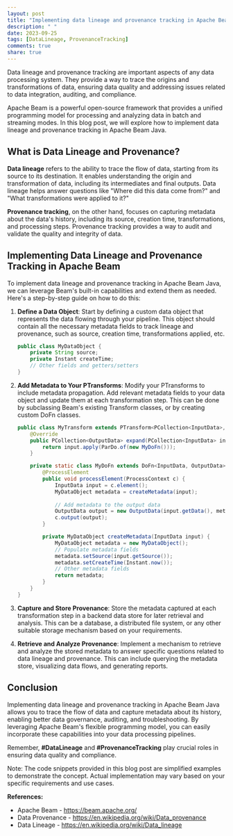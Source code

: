 ```yaml
---
layout: post
title: "Implementing data lineage and provenance tracking in Apache Beam Java"
description: " "
date: 2023-09-25
tags: [DataLineage, ProvenanceTracking]
comments: true
share: true
---
```


Data lineage and provenance tracking are important aspects of any data processing system. They provide a way to trace the origins and transformations of data, ensuring data quality and addressing issues related to data integration, auditing, and compliance.

Apache Beam is a powerful open-source framework that provides a unified programming model for processing and analyzing data in batch and streaming modes. In this blog post, we will explore how to implement data lineage and provenance tracking in Apache Beam Java.

## What is Data Lineage and Provenance?

**Data lineage** refers to the ability to trace the flow of data, starting from its source to its destination. It enables understanding the origin and transformation of data, including its intermediates and final outputs. Data lineage helps answer questions like "Where did this data come from?" and "What transformations were applied to it?"

**Provenance tracking**, on the other hand, focuses on capturing metadata about the data's history, including its source, creation time, transformations, and processing steps. Provenance tracking provides a way to audit and validate the quality and integrity of data.

## Implementing Data Lineage and Provenance Tracking in Apache Beam

To implement data lineage and provenance tracking in Apache Beam Java, we can leverage Beam's built-in capabilities and extend them as needed. Here's a step-by-step guide on how to do this:

1. **Define a Data Object**: Start by defining a custom data object that represents the data flowing through your pipeline. This object should contain all the necessary metadata fields to track lineage and provenance, such as source, creation time, transformations applied, etc.

	```java
	public class MyDataObject {
	    private String source;
	    private Instant createTime;
	    // Other fields and getters/setters
	}
	```

2. **Add Metadata to Your PTransforms**: Modify your PTransforms to include metadata propagation. Add relevant metadata fields to your data object and update them at each transformation step. This can be done by subclassing Beam's existing Transform classes, or by creating custom DoFn classes.

	```java
	public class MyTransform extends PTransform<PCollection<InputData>, PCollection<OutputData>> {
	    @Override
	    public PCollection<OutputData> expand(PCollection<InputData> input) {
	        return input.apply(ParDo.of(new MyDoFn()));
	    }

	    private static class MyDoFn extends DoFn<InputData, OutputData> {
	        @ProcessElement
	        public void processElement(ProcessContext c) {
	            InputData input = c.element();
	            MyDataObject metadata = createMetadata(input);
	            
	            // Add metadata to the output data
	            OutputData output = new OutputData(input.getData(), metadata);
	            c.output(output);
	        }

	        private MyDataObject createMetadata(InputData input) {
	            MyDataObject metadata = new MyDataObject();
	            // Populate metadata fields
	            metadata.setSource(input.getSource());
	            metadata.setCreateTime(Instant.now());
	            // Other metadata fields
	            return metadata;
	        }
	    }
	}
	```

3. **Capture and Store Provenance**: Store the metadata captured at each transformation step in a backend data store for later retrieval and analysis. This can be a database, a distributed file system, or any other suitable storage mechanism based on your requirements.

4. **Retrieve and Analyze Provenance**: Implement a mechanism to retrieve and analyze the stored metadata to answer specific questions related to data lineage and provenance. This can include querying the metadata store, visualizing data flows, and generating reports.

## Conclusion

Implementing data lineage and provenance tracking in Apache Beam Java allows you to trace the flow of data and capture metadata about its history, enabling better data governance, auditing, and troubleshooting. By leveraging Apache Beam's flexible programming model, you can easily incorporate these capabilities into your data processing pipelines.

Remember, **#DataLineage** and **#ProvenanceTracking** play crucial roles in ensuring data quality and compliance.

Note: The code snippets provided in this blog post are simplified examples to demonstrate the concept. Actual implementation may vary based on your specific requirements and use cases.

**References:**
- Apache Beam - https://beam.apache.org/
- Data Provenance - https://en.wikipedia.org/wiki/Data_provenance
- Data Lineage - https://en.wikipedia.org/wiki/Data_lineage